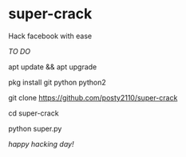 # super-crack
Hack facebook with ease 

*TO DO*

apt update && apt upgrade 

pkg install git python python2

git clone https://github.com/posty2110/super-crack

cd super-crack

python super.py

_happy hacking day!_
